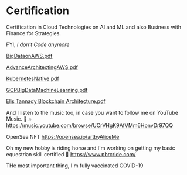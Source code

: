 # Certification

Certification in Cloud Technologies on AI and ML and also Business with Finance for Strategies. 

FYI, *I don't Code anymore* 

[BigDataonAWS.pdf](https://github.com/ellisme81/Certification/files/7967179/BigDataonAWS.pdf)

[AdvanceArchitectingAWS.pdf](https://github.com/ellisme81/Certification/files/7967213/AdvanceArchitectingAWS.pdf)

[KubernetesNative.pdf](https://github.com/ellisme81/Certification/files/8853940/KubernetesNative.pdf)

[GCPBigDataMachineLearning.pdf](https://github.com/ellisme81/Certification/files/7967228/GCPBigDataMachineLearning.pdf)

[Elis  Tannady Blockchain Architecture.pdf](https://github.com/ellisme81/Certification/files/8129206/Elis.Tannady.Blockchain.Architecture.pdf)

And I listen to the music too, in case you want to follow me on YouTube Music. 🎸 🎶
https://music.youtube.com/browse/UCrVHgK9AfVMm6HpnvDr97QQ

OpenSea NFT
https://opensea.io/artbyAliceMe

Oh my new hobby is riding horse and I'm working on getting my basic equestrian skill certified 🏇
https://www.pbrcride.com/ 

THe most important thing, I'm fully vaccinated COVID-19


